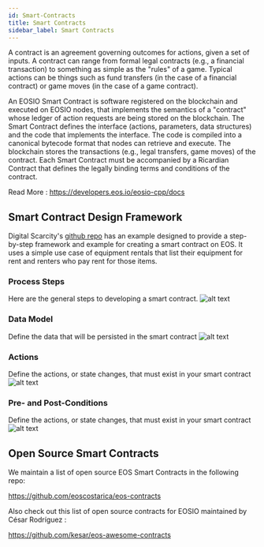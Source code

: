 ```yaml
---
id: Smart-Contracts
title: Smart Contracts
sidebar_label: Smart Contracts
---
```


A contract is an agreement governing outcomes for actions, given a set of inputs. A contract can range from formal legal contracts (e.g., a financial transaction) to something as simple as the "rules" of a game. Typical actions can be things such as fund transfers (in the case of a financial contract) or game moves (in the case of a game contract).

An EOSIO Smart Contract is software registered on the blockchain and executed on EOSIO nodes, that implements the semantics of a "contract" whose ledger of action requests are being stored on the blockchain. The Smart Contract defines the interface (actions, parameters, data structures) and the code that implements the interface. The code is compiled into a canonical bytecode format that nodes can retrieve and execute. The blockchain stores the transactions (e.g., legal transfers, game moves) of the contract. Each Smart Contract must be accompanied by a Ricardian Contract that defines the legally binding terms and conditions of the contract.

Read More : https://developers.eos.io/eosio-cpp/docs

## Smart Contract Design Framework 
Digital Scarcity's [github repo](https://github.com/digital-scarcity/equiprental) has an example designed to provide a step-by-step framework and example for creating a smart contract on EOS. It uses a simple use case of equipment rentals that list their equipment for rent and renters who pay rent for those items.

### Process Steps
Here are the general steps to developing a smart contract.
![alt text](/img/contracts/steps.png "Steps")


### Data Model
Define the data that will be persisted in the smart contract
![alt text](/img/contracts/datamodel.png "Data Model")

### Actions
Define the actions, or state changes, that must exist in your smart contract
![alt text](/img/contracts/actions.png "Actions")

### Pre- and Post-Conditions
Define the actions, or state changes, that must exist in your smart contract
![alt text](/img/contracts/prepostconditions.png "Pre- and Post-Conditions")


## Open Source Smart Contracts 
We maintain a list of open source EOS Smart Contracts in the following repo:

https://github.com/eoscostarica/eos-contracts

Also check out this list of open source contracts for EOSIO maintained by César Rodríguez :

https://github.com/kesar/eos-awesome-contracts
